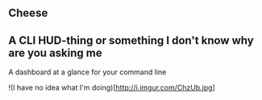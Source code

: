 Cheese
------
A CLI HUD-thing or something I don't know why are you asking me
------

A dashboard at a glance for your command line

!(I have no idea what I'm doing)[http://i.imgur.com/ChzUb.jpg]
